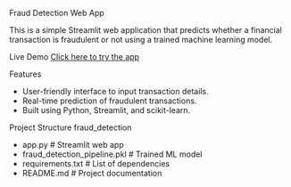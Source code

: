 Fraud Detection Web App

This is a simple Streamlit web application that predicts whether a financial transaction is fraudulent or not using a trained machine learning model.

 Live Demo
 [Click here to try the app](https://shravani-nutan-fraud-detection-fraud-detection-model-tniwuj.streamlit.app)

 Features
- User-friendly interface to input transaction details.
- Real-time prediction of fraudulent transactions.
- Built using Python, Streamlit, and scikit-learn.

 Project Structure
fraud_detection
- app.py # Streamlit web app
- fraud_detection_pipeline.pkl # Trained ML model
- requirements.txt # List of dependencies
- README.md # Project documentation
